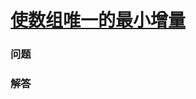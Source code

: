 # [使数组唯一的最小增量](https://leetcode-cn.com/problems/minimum-increment-to-make-array-unique)

### 问题

### 解答

```

```

